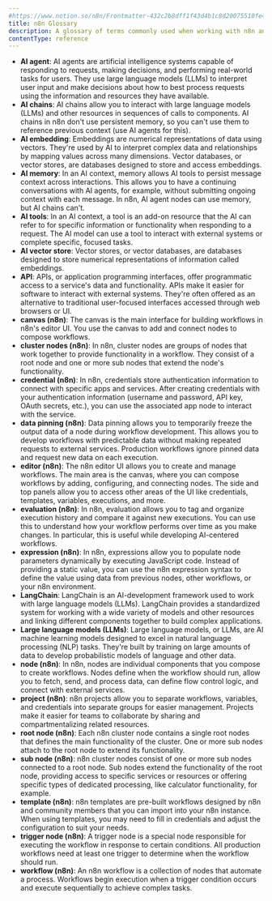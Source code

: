 ```yaml
---
#https://www.notion.so/n8n/Frontmatter-432c2b8dff1f43d4b1c8d20075510fe4
title: n8n Glossary
description: A glossary of terms commonly used when working with n8n and releated software.
contentType: reference
---
```


* **AI agent**: AI agents are artificial intelligence systems capable of responding to requests, making decisions, and performing real-world tasks for users. They use large language models (LLMs) to interpret user input and make decisions about how to best process requests using the information and resources they have available.
* **AI chains**: AI chains allow you to interact with large language models (LLMs) and other resources in sequences of calls to components. AI chains in n8n don't use persistent memory, so you can't use them to reference previous context (use AI agents for this).
* **AI embedding**: Embeddings are numerical representations of data using vectors. They're used by AI to interpret complex data and relationships by mapping values across many dimensions. Vector databases, or vector stores, are databases designed to store and access embeddings.
* **AI memory**: In an AI context, memory allows AI tools to persist message context across interactions. This allows you to have a continuing conversations with AI agents, for example, without submitting ongoing context with each message. In n8n, AI agent nodes can use memory, but AI chains can't.
* **AI tools**: In an AI context, a tool is an add-on resource that the AI can refer to for specific information or functionality when responding to a request. The AI model can use a tool to interact with external systems or complete specific, focused tasks.
* **AI vector store**: Vector stores, or vector databases, are databases designed to store numerical representations of information called embeddings.
* **API**: APIs, or application programming interfaces, offer programmatic access to a service's data and functionality. APIs make it easier for software to interact with external systems. They're often offered as an alternative to traditional user-focused interfaces accessed through web browsers or UI.
* **canvas (n8n)**: The canvas is the main interface for building workflows in n8n's editor UI. You use the canvas to add and connect nodes to compose workflows.
* **cluster nodes (n8n)**: In n8n, cluster nodes are groups of nodes that work together to provide functionality in a workflow. They consist of a root node and one or more sub nodes that extend the node's functionality.
* **credential (n8n)**: In n8n, credentials store authentication information to connect with specific apps and services. After creating credentials with your authentication information (username and password, API key, OAuth secrets, etc.), you can use the associated app node to interact with the service.
* **data pinning (n8n)**: Data pinning allows you to temporarily freeze the output data of a node during workflow development. This allows you to develop workflows with predictable data without making repeated requests to external services. Production workflows ignore pinned data and request new data on each execution.
* **editor (n8n)**: The n8n editor UI allows you to create and manage workflows. The main area is the canvas, where you can compose workflows by adding, configuring, and connecting nodes. The side and top panels allow you to access other areas of the UI like credentials, templates, variables, executions, and more.
* **evaluation (n8n)**: In n8n, evaluation allows you to tag and organize execution history and compare it against new executions. You can use this to understand how your workflow performs over time as you make changes. In particular, this is useful while developing AI-centered workflows.
* **expression (n8n)**: In n8n, expressions allow you to populate node parameters dynamically by executing JavaScript code. Instead of providing a static value, you can use the n8n expression syntax to define the value using data from previous nodes, other workflows, or your n8n environment.
* **LangChain**: LangChain is an AI-development framework used to work with large language models (LLMs). LangChain provides a standardized system for working with a wide variety of models and other resources and linking different components together to build complex applications.
* **Large language models (LLMs)**: Large language models, or LLMs, are AI machine learning models designed to excel in natural language processing (NLP) tasks. They're built by training on large amounts of data to develop probabilistic models of language and other data.
* **node (n8n)**: In n8n, nodes are individual components that you compose to create workflows. Nodes define when the workflow should run, allow you to fetch, send, and process data, can define flow control logic, and connect with external services.
* **project (n8n)**: n8n projects allow you to separate workflows, variables, and credentials into separate groups for easier management. Projects make it easier for teams to collaborate by sharing and compartmentalizing related resources.
* **root node (n8n)**: Each n8n cluster node contains a single root nodes that defines the main functionality of the cluster. One or more sub nodes attach to the root node to extend its functionality.
* **sub node (n8n)**: n8n cluster nodes consist of one or more sub nodes connected to a root node. Sub nodes extend the functionality of the root node, providing access to specific services or resources or offering specific types of dedicated processing, like calculator functionality, for example.
* **template (n8n)**: n8n templates are pre-built workflows designed by n8n and community members that you can import into your n8n instance. When using templates, you may need to fill in credentials and adjust the configuration to suit your needs.
* **trigger node (n8n)**: A trigger node is a special node responsible for executing the workflow in response to certain conditions. All production workflows need at least one trigger to determine when the workflow should run.
* **workflow (n8n)**: An n8n workflow is a collection of nodes that automate a process. Workflows begin execution when a trigger condition occurs and execute sequentially to achieve complex tasks.

<!-- To do
* **OAuth**:
* **pagination**:
* **Role-based access control (RBAC)**:
* **SAML/SSO**:
* **two-factor authentication (2FA)**:
* **webhook**:
-->
